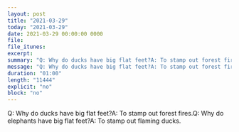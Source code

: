 ```yaml
---
layout: post
title: "2021-03-29"
today: "2021-03-29"
date: 2021-03-29 00:00:00 0000
file:
file_itunes:
excerpt:
summary: "Q: Why do ducks have big flat feet?A: To stamp out forest fires.Q: Why do elephants have big flat feet?A: To stamp out flaming ducks."
message: "Q: Why do ducks have big flat feet?A: To stamp out forest fires.Q: Why do elephants have big flat feet?A: To stamp out flaming ducks."
duration: "01:00"
length: "11444"
explicit: "no"
block: "no"
---
```

Q: Why do ducks have big flat feet?A: To stamp out forest fires.Q: Why do elephants have big flat feet?A: To stamp out flaming ducks.


